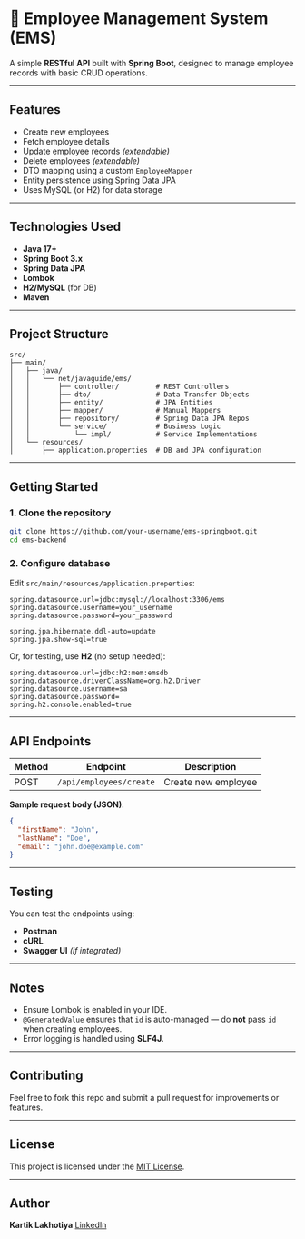 # 🧑 Employee Management System (EMS)

A simple **RESTful API** built with **Spring Boot**, designed to manage employee records with basic CRUD operations.

---

##  Features

* Create new employees
* Fetch employee details
* Update employee records *(extendable)*
* Delete employees *(extendable)*
* DTO mapping using a custom `EmployeeMapper`
* Entity persistence using Spring Data JPA
* Uses MySQL (or H2) for data storage

---

##  Technologies Used

* **Java 17+**
* **Spring Boot 3.x**
* **Spring Data JPA**
* **Lombok**
* **H2/MySQL** (for DB)
* **Maven**

---

##  Project Structure

```
src/
├── main/
│   ├── java/
│   │   └── net/javaguide/ems/
│   │       ├── controller/         # REST Controllers
│   │       ├── dto/                # Data Transfer Objects
│   │       ├── entity/             # JPA Entities
│   │       ├── mapper/             # Manual Mappers
│   │       ├── repository/         # Spring Data JPA Repos
│   │       └── service/            # Business Logic
│   │           └── impl/           # Service Implementations
│   └── resources/
│       ├── application.properties  # DB and JPA configuration
```

---

##  Getting Started

### 1. Clone the repository

```bash
git clone https://github.com/your-username/ems-springboot.git
cd ems-backend
```

### 2. Configure database

Edit `src/main/resources/application.properties`:

```properties
spring.datasource.url=jdbc:mysql://localhost:3306/ems
spring.datasource.username=your_username
spring.datasource.password=your_password

spring.jpa.hibernate.ddl-auto=update
spring.jpa.show-sql=true
```

Or, for testing, use **H2** (no setup needed):

```properties
spring.datasource.url=jdbc:h2:mem:emsdb
spring.datasource.driverClassName=org.h2.Driver
spring.datasource.username=sa
spring.datasource.password=
spring.h2.console.enabled=true
```

---

##  API Endpoints

| Method | Endpoint                | Description         |
| ------ | ----------------------- | ------------------- |
| POST   | `/api/employees/create` | Create new employee |

**Sample request body (JSON)**:

```json
{
  "firstName": "John",
  "lastName": "Doe",
  "email": "john.doe@example.com"
}
```

---

##  Testing

You can test the endpoints using:

* **Postman**
* **cURL**
* **Swagger UI** *(if integrated)*

---

##  Notes

* Ensure Lombok is enabled in your IDE.
* `@GeneratedValue` ensures that `id` is auto-managed — do **not** pass `id` when creating employees.
* Error logging is handled using **SLF4J**.

---

##  Contributing

Feel free to fork this repo and submit a pull request for improvements or features.

---

##  License

This project is licensed under the [MIT License](LICENSE).

---

##  Author

**Kartik Lakhotiya**
[LinkedIn](https://www.linkedin.com/in/kartik-lakhotiya-383a0319a/)
